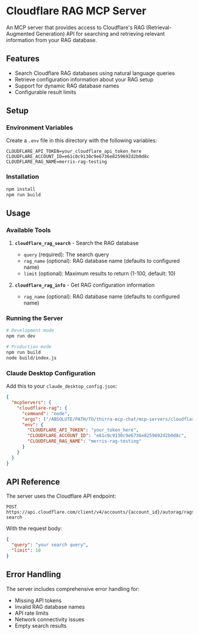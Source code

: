 # Cloudflare RAG MCP Server

An MCP server that provides access to Cloudflare's RAG (Retrieval-Augmented Generation) API for searching and retrieving relevant information from your RAG database.

## Features

- Search Cloudflare RAG databases using natural language queries
- Retrieve configuration information about your RAG setup
- Support for dynamic RAG database names
- Configurable result limits

## Setup

### Environment Variables

Create a `.env` file in this directory with the following variables:

```env
CLOUDFLARE_API_TOKEN=your_cloudflare_api_token_here
CLOUDFLARE_ACCOUNT_ID=e61c0c9130c9e6736e8259692d2b0d8c
CLOUDFLARE_RAG_NAME=merris-rag-testing
```

### Installation

```bash
npm install
npm run build
```

## Usage

### Available Tools

1. **`cloudflare_rag_search`** - Search the RAG database
   - `query` (required): The search query
   - `rag_name` (optional): RAG database name (defaults to configured name)
   - `limit` (optional): Maximum results to return (1-100, default: 10)

2. **`cloudflare_rag_info`** - Get RAG configuration information
   - `rag_name` (optional): RAG database name (defaults to configured name)

### Running the Server

```bash
# Development mode
npm run dev

# Production mode
npm run build
node build/index.js
```

### Claude Desktop Configuration

Add this to your `claude_desktop_config.json`:

```json
{
  "mcpServers": {
    "cloudflare-rag": {
      "command": "node",
      "args": ["/ABSOLUTE/PATH/TO/thirra-mcp-chat/mcp-servers/cloudflare-rag/build/index.js"],
      "env": {
        "CLOUDFLARE_API_TOKEN": "your_token_here",
        "CLOUDFLARE_ACCOUNT_ID": "e61c0c9130c9e6736e8259692d2b0d8c",
        "CLOUDFLARE_RAG_NAME": "merris-rag-testing"
      }
    }
  }
}
```

## API Reference

The server uses the Cloudflare API endpoint:
```
POST https://api.cloudflare.com/client/v4/accounts/{account_id}/autorag/rags/{rag_name}/ai-search
```

With the request body:
```json
{
  "query": "your search query",
  "limit": 10
}
```

## Error Handling

The server includes comprehensive error handling for:
- Missing API tokens
- Invalid RAG database names
- API rate limits
- Network connectivity issues
- Empty search results
